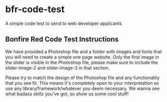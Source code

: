 # bfr-code-test
A simple code test to send to web developer applicants

## Bonfire Red Code Test Instructions

We have provided a Photoshop file and a folder with images and fonts that you will need to create a simple one page website. Only the first image in the slider is visible in the Photoshop file, please make sure to include the slider-image-2 and slider-image-3 in that section.

Please try to match the design of the Photoshop file and any functionality that you see fit. This means it's completely open to your interpretation so use any library/framework/whatever you deem necessary. We wanna see what badass skillz you've got, so show us some cool stuff!
